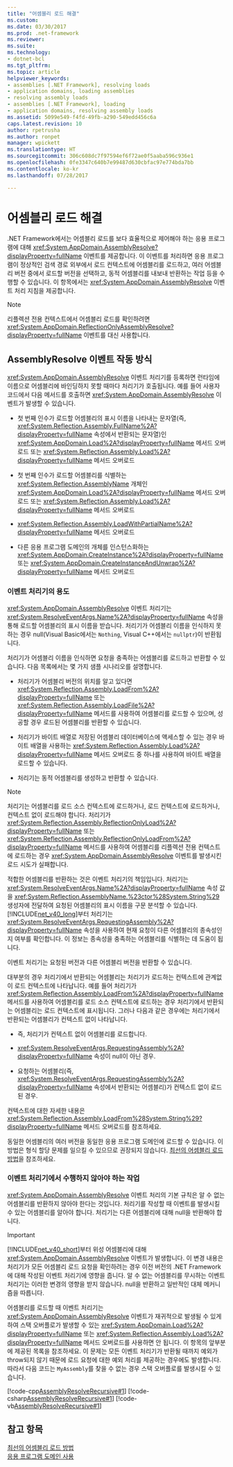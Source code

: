 ```yaml
---
title: "어셈블리 로드 해결"
ms.custom: 
ms.date: 03/30/2017
ms.prod: .net-framework
ms.reviewer: 
ms.suite: 
ms.technology:
- dotnet-bcl
ms.tgt_pltfrm: 
ms.topic: article
helpviewer_keywords:
- assemblies [.NET Framework], resolving loads
- application domains, loading assemblies
- resolving assembly loads
- assemblies [.NET Framework], loading
- application domains, resolving assembly loads
ms.assetid: 5099e549-f4fd-49fb-a290-549edd456c6a
caps.latest.revision: 10
author: rpetrusha
ms.author: ronpet
manager: wpickett
ms.translationtype: HT
ms.sourcegitcommit: 306c608dc7f97594ef6f72ae0f5aaba596c936e1
ms.openlocfilehash: 0fe3347c640b7e99487d630cbfac97e774bda7bb
ms.contentlocale: ko-kr
ms.lasthandoff: 07/28/2017

---
```

# <a name="resolving-assembly-loads"></a>어셈블리 로드 해결
.NET Framework에서는 어셈블리 로드를 보다 효율적으로 제어해야 하는 응용 프로그램에 대해 <xref:System.AppDomain.AssemblyResolve?displayProperty=fullName> 이벤트를 제공합니다. 이 이벤트를 처리하면 응용 프로그램이 정상적인 검색 경로 외부에서 로드 컨텍스트에 어셈블리를 로드하고, 여러 어셈블리 버전 중에서 로드할 버전을 선택하고, 동적 어셈블리를 내보내 반환하는 작업 등을 수행할 수 있습니다. 이 항목에서는 <xref:System.AppDomain.AssemblyResolve> 이벤트 처리 지침을 제공합니다.  
  
> [!NOTE]
>  리플렉션 전용 컨텍스트에서 어셈블리 로드를 확인하려면 <xref:System.AppDomain.ReflectionOnlyAssemblyResolve?displayProperty=fullName> 이벤트를 대신 사용합니다.  
  
## <a name="how-the-assemblyresolve-event-works"></a>AssemblyResolve 이벤트 작동 방식  
 <xref:System.AppDomain.AssemblyResolve> 이벤트 처리기를 등록하면 런타임에 이름으로 어셈블리에 바인딩하지 못할 때마다 처리기가 호출됩니다. 예를 들어 사용자 코드에서 다음 메서드를 호출하면 <xref:System.AppDomain.AssemblyResolve> 이벤트가 발생할 수 있습니다.  
  
-   첫 번째 인수가 로드할 어셈블리의 표시 이름을 나타내는 문자열(즉, <xref:System.Reflection.Assembly.FullName%2A?displayProperty=fullName> 속성에서 반환되는 문자열)인 <xref:System.AppDomain.Load%2A?displayProperty=fullName> 메서드 오버로드 또는 <xref:System.Reflection.Assembly.Load%2A?displayProperty=fullName> 메서드 오버로드  
  
-   첫 번째 인수가 로드할 어셈블리를 식별하는 <xref:System.Reflection.AssemblyName> 개체인 <xref:System.AppDomain.Load%2A?displayProperty=fullName> 메서드 오버로드 또는 <xref:System.Reflection.Assembly.Load%2A?displayProperty=fullName> 메서드 오버로드  
  
-   <xref:System.Reflection.Assembly.LoadWithPartialName%2A?displayProperty=fullName> 메서드 오버로드  
  
-   다른 응용 프로그램 도메인의 개체를 인스턴스화하는 <xref:System.AppDomain.CreateInstance%2A?displayProperty=fullName> 또는 <xref:System.AppDomain.CreateInstanceAndUnwrap%2A?displayProperty=fullName> 메서드 오버로드  
  
### <a name="what-the-event-handler-does"></a>이벤트 처리기의 용도  
 <xref:System.AppDomain.AssemblyResolve> 이벤트 처리기는 <xref:System.ResolveEventArgs.Name%2A?displayProperty=fullName> 속성을 통해 로드할 어셈블리의 표시 이름을 받습니다. 처리기가 어셈블리 이름을 인식하지 못하는 경우 null(Visual Basic에서는 `Nothing`, Visual C++에서는 `nullptr`)이 반환됩니다.  
  
 처리기가 어셈블리 이름을 인식하면 요청을 충족하는 어셈블리를 로드하고 반환할 수 있습니다. 다음 목록에서는 몇 가지 샘플 시나리오를 설명합니다.  
  
-   처리기가 어셈블리 버전의 위치를 알고 있다면 <xref:System.Reflection.Assembly.LoadFrom%2A?displayProperty=fullName> 또는 <xref:System.Reflection.Assembly.LoadFile%2A?displayProperty=fullName> 메서드를 사용하여 어셈블리를 로드할 수 있으며, 성공할 경우 로드된 어셈블리를 반환할 수 있습니다.  
  
-   처리기가 바이트 배열로 저장된 어셈블리 데이터베이스에 액세스할 수 있는 경우 바이트 배열을 사용하는 <xref:System.Reflection.Assembly.Load%2A?displayProperty=fullName> 메서드 오버로드 중 하나를 사용하여 바이트 배열을 로드할 수 있습니다.  
  
-   처리기는 동적 어셈블리를 생성하고 반환할 수 있습니다.  
  
> [!NOTE]
>  처리기는 어셈블리를 로드 소스 컨텍스트에 로드하거나, 로드 컨텍스트에 로드하거나, 컨텍스트 없이 로드해야 합니다. 처리기가 <xref:System.Reflection.Assembly.ReflectionOnlyLoad%2A?displayProperty=fullName> 또는 <xref:System.Reflection.Assembly.ReflectionOnlyLoadFrom%2A?displayProperty=fullName> 메서드를 사용하여 어셈블리를 리플렉션 전용 컨텍스트에 로드하는 경우 <xref:System.AppDomain.AssemblyResolve> 이벤트를 발생시킨 로드 시도가 실패합니다.  
  
 적합한 어셈블리를 반환하는 것은 이벤트 처리기의 책임입니다. 처리기는 <xref:System.ResolveEventArgs.Name%2A?displayProperty=fullName> 속성 값을 <xref:System.Reflection.AssemblyName.%23ctor%28System.String%29> 생성자에 전달하여 요청된 어셈블리의 표시 이름을 구문 분석할 수 있습니다. [!INCLUDE[net_v40_long](../../../includes/net-v40-long-md.md)]부터 처리기는 <xref:System.ResolveEventArgs.RequestingAssembly%2A?displayProperty=fullName> 속성을 사용하여 현재 요청이 다른 어셈블리의 종속성인지 여부를 확인합니다. 이 정보는 종속성을 충족하는 어셈블리를 식별하는 데 도움이 됩니다.  
  
 이벤트 처리기는 요청된 버전과 다른 어셈블리 버전을 반환할 수 있습니다.  
  
 대부분의 경우 처리기에서 반환되는 어셈블리는 처리기가 로드하는 컨텍스트에 관계없이 로드 컨텍스트에 나타납니다. 예를 들어 처리기가 <xref:System.Reflection.Assembly.LoadFrom%2A?displayProperty=fullName> 메서드를 사용하여 어셈블리를 로드 소스 컨텍스트에 로드하는 경우 처리기에서 반환되는 어셈블리는 로드 컨텍스트에 표시됩니다. 그러나 다음과 같은 경우에는 처리기에서 반환되는 어셈블리가 컨텍스트 없이 나타납니다.  
  
-   즉, 처리기가 컨텍스트 없이 어셈블리를 로드합니다.  
  
-   <xref:System.ResolveEventArgs.RequestingAssembly%2A?displayProperty=fullName> 속성이 null이 아닌 경우.  
  
-   요청하는 어셈블리(즉, <xref:System.ResolveEventArgs.RequestingAssembly%2A?displayProperty=fullName> 속성에서 반환되는 어셈블리)가 컨텍스트 없이 로드된 경우.  
  
 컨텍스트에 대한 자세한 내용은 <xref:System.Reflection.Assembly.LoadFrom%28System.String%29?displayProperty=fullName> 메서드 오버로드를 참조하세요.  
  
 동일한 어셈블리의 여러 버전을 동일한 응용 프로그램 도메인에 로드할 수 있습니다. 이 방법은 형식 할당 문제를 일으킬 수 있으므로 권장되지 않습니다. [최선의 어셈블리 로드 방법](../../../docs/framework/deployment/best-practices-for-assembly-loading.md)을 참조하세요.  
  
### <a name="what-the-event-handler-should-not-do"></a>이벤트 처리기에서 수행하지 않아야 하는 작업  
 <xref:System.AppDomain.AssemblyResolve> 이벤트 처리의 기본 규칙은 알 수 없는 어셈블리를 반환하지 않아야 한다는 것입니다. 처리기를 작성할 때 이벤트를 발생시킬 수 있는 어셈블리를 알아야 합니다. 처리기는 다른 어셈블리에 대해 null을 반환해야 합니다.  
  
> [!IMPORTANT]
>  [!INCLUDE[net_v40_short](../../../includes/net-v40-short-md.md)]부터 위성 어셈블리에 대해 <xref:System.AppDomain.AssemblyResolve> 이벤트가 발생합니다. 이 변경 내용은 처리기가 모든 어셈블리 로드 요청을 확인하려는 경우 이전 버전의 .NET Framework에 대해 작성된 이벤트 처리기에 영향을 줍니다. 알 수 없는 어셈블리를 무시하는 이벤트 처리기는 이러한 변경의 영향을 받지 않습니다. null을 반환하고 일반적인 대체 메커니즘을 따릅니다.  
  
 어셈블리를 로드할 때 이벤트 처리기는 <xref:System.AppDomain.AssemblyResolve> 이벤트가 재귀적으로 발생될 수 있게 하여 스택 오버플로가 발생할 수 있는 <xref:System.AppDomain.Load%2A?displayProperty=fullName> 또는 <xref:System.Reflection.Assembly.Load%2A?displayProperty=fullName> 메서드 오버로드를 사용하면 안 됩니다. 이 항목의 앞부분에 제공된 목록을 참조하세요. 이 문제는 모든 이벤트 처리기가 반환될 때까지 예외가 throw되지 않기 때문에 로드 요청에 대한 예외 처리를 제공하는 경우에도 발생합니다. 따라서 다음 코드는 `MyAssembly`를 찾을 수 없는 경우 스택 오버플로를 발생시킬 수 있습니다.  
  
 [!code-cpp[AssemblyResolveRecursive#1](../../../samples/snippets/cpp/VS_Snippets_CLR/assemblyresolverecursive/cpp/example.cpp#1)] [!code-csharp[AssemblyResolveRecursive#1](../../../samples/snippets/csharp/VS_Snippets_CLR/assemblyresolverecursive/cs/example.cs#1)] [!code-vb[AssemblyResolveRecursive#1](../../../samples/snippets/visualbasic/VS_Snippets_CLR/assemblyresolverecursive/vb/example.vb#1)]  
  
## <a name="see-also"></a>참고 항목  
 [최선의 어셈블리 로드 방법](../../../docs/framework/deployment/best-practices-for-assembly-loading.md)   
 [응용 프로그램 도메인 사용](../../../docs/framework/app-domains/use.md)

